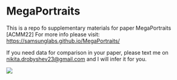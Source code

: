 # MegaPortraits

This is a repo fo supplementary materials for paper MegaPortraits [ACMM22]
For more info please visit: https://samsunglabs.github.io/MegaPortraits/

If you need data for comparison in your paper, please text me on nikita.drobyshev23@gmail.com and I will infer it for you.

![](paintings.png)
